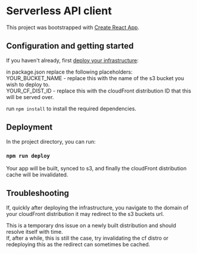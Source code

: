 # Serverless API client

This project was bootstrapped with [Create React App](https://github.com/facebook/create-react-app).

## Configuration and getting started

If you haven't already, first [deploy your infrastructure](https://github.com/j-bab/serverless-go-poc):

in package.json replace the following placeholders:  
YOUR_BUCKET_NAME - replace this with the name of the s3 bucket you wish to deploy to.  
YOUR_CF_DIST_ID - replace this with the cloudFront distribution ID that this will be served over.

run `npm install` to install the required dependencies.


## Deployment

In the project directory, you can run:

### `npm run deploy`

Your app will be built, synced to s3, and finally the cloudFront distribution cache will be invalidated.

## Troubleshooting

If, quickly after deploying the infrastructure, you navigate to the domain of your cloudFront distribution it may redirect to the s3 buckets url.  

This is a temporary dns issue on a newly built distribution and should resolve itself with time.  
If, after a while, this is still the case, try invalidating the cf distro or redeploying this as the redirect can sometimes be cached.
